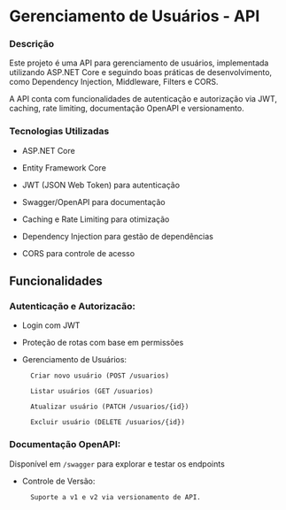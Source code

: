 # Gerenciamento de Usuários - API

### Descrição

Este projeto é uma API para gerenciamento de usuários, implementada utilizando ASP.NET Core e seguindo boas práticas de desenvolvimento, como Dependency Injection, Middleware, Filters e CORS.

A API conta com funcionalidades de autenticação e autorização via JWT, caching, rate limiting, documentação OpenAPI e versionamento.

### Tecnologias Utilizadas

- ASP.NET Core

- Entity Framework Core

- JWT (JSON Web Token) para autenticação

- Swagger/OpenAPI para documentação

- Caching e Rate Limiting para otimização

- Dependency Injection para gestão de dependências

- CORS para controle de acesso

## Funcionalidades

### Autenticação e Autorizacão:

- Login com JWT

- Proteção de rotas com base em permissões

- Gerenciamento de Usuários:

        Criar novo usuário (POST /usuarios)

        Listar usuários (GET /usuarios)

        Atualizar usuário (PATCH /usuarios/{id})

        Excluir usuário (DELETE /usuarios/{id})

### Documentação OpenAPI:

Disponível em `/swagger` para explorar e testar os endpoints

- Controle de Versão:

        Suporte a v1 e v2 via versionamento de API.
